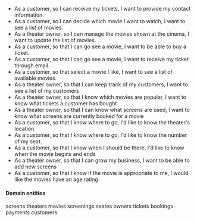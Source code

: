 - As a customer, so I can receive my tickets, I want to provide my contact information.
- As a customer, so I can decide which movie I want to watch, I want to see a list of movies.
- As a theater owner, so I can manage the movies shown at the cinema, I want to update the list of movies.
- As a customer, so that I can go see a movie, I want to be able to buy a ticket.
- As a customer, so that I can go see a movie, I want to receive my ticket through email.
- As a customer, so that select a movie I like, I want to see a list of available movies.
- As a theater owner, so that I can keep track of my customers, I want to see a list of my customers
- As a theater owner, so that I know which movies are popular, I want to know what tickets a customer has bought
- As a theater owner, so that I can know what screens are used, I want to know what screens are currently booked for a movie
- As a customer, so that I know where to go, I'd like to know the theater's location.
- As a customer, so that I know where to go, I'd like to know the number of my seat.
- As a customer, so that I know when I should be there, I'd like to know when the movie begins and ends
- As a theater owner, so that I can grow my business, I want to be able to add new screens
- As a customer, so that I know if the movie is appropriate to me, I would like the movies have an age rating

#### Domain entities
screens
theaters
movies
screenings
seates
owners
tickets
bookings
payments
customers

